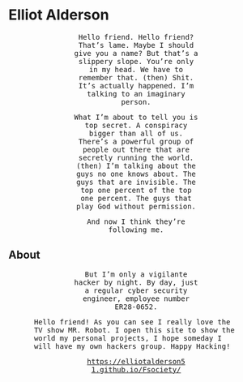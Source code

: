 # Elliot Alderson

<body>
<div class="hello_friend">

Hello friend. Hello friend? That’s lame. Maybe I should give you a name? But that’s a slippery slope. You’re only in my head. We have to remember that. (then) Shit. It’s actually happened. I’m talking to an imaginary person.

What I’m about to tell you is top secret. A conspiracy bigger than all of us. There’s a powerful group of people out there that are secretly running the world. (then) I’m talking about the guys no one knows about. The guys that are invisible. The top one percent of the top one percent. The guys that play God without permission.

And now I think they’re following me.

</div>

## About

<div class="hello_friend">

<p>But I’m only a vigilante hacker by night. By day, just a regular cyber security engineer, employee number ER28-0652.</p>

</div>

<div class="about">

Hello friend! As you can see I really love the TV show MR. Robot. I open this site to show the world my personal projects, I hope someday I will have my own hackers group. Happy Hacking!

<div class="hello_friend">

https://elliotalderson51.github.io/Fsociety/

</div>

</div>

<body>

<style>

p
{
font-family: 'Courier Prime', monospace;
}

.hello_friend
{
width: 50%;
text-align: center;
margin: 0 auto;
}

.about
{
width: 80%;
margin: 0 auto;
}

</style>
